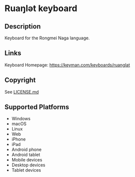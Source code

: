 Ruaŋlǝt keyboard
==============

Description
-----------
Keyboard for the Rongmei Naga language. 

Links
-----
Keyboard Homepage: https://keyman.com/keyboards/ruanglat

Copyright
---------
See [LICENSE.md](LICENSE.md)

Supported Platforms
-------------------
 * Windows
 * macOS
 * Linux
 * Web
 * iPhone
 * iPad
 * Android phone
 * Android tablet
 * Mobile devices
 * Desktop devices
 * Tablet devices

